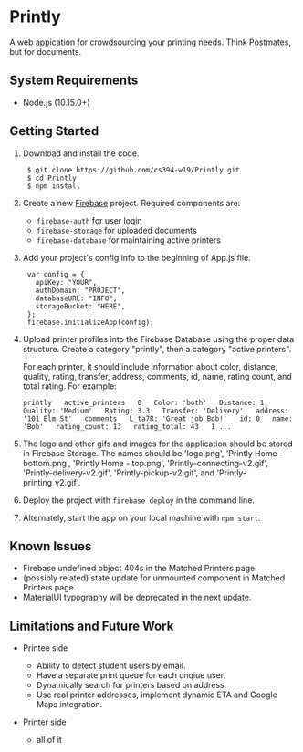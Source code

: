 # Printly

A web appication for crowdsourcing your printing needs. Think Postmates, but for documents.

## System Requirements

- Node.js (10.15.0+)

## Getting Started

1. Download and install the code.

        $ git clone https://github.com/cs394-w19/Printly.git
        $ cd Printly
        $ npm install
             
2. Create a new [Firebase](https://firebase.google.com/) project. Required components are:

    - `firebase-auth` for user login
    - `firebase-storage` for uploaded documents
    - `firebase-database` for maintaining active printers
    
3. Add your project's config info to the beginning of App.js file.

        var config = {
          apiKey: "YOUR",
          authDomain: "PROJECT",
          databaseURL: "INFO",
          storageBucket: "HERE",
        };
        firebase.initializeApp(config);
        

4. Upload printer profiles into the Firebase Database using the proper data structure.
    Create a category "printly", then a category "active printers". 

    For each printer, it should include information about color, distance, quality, rating, transfer, address, comments, id, name, rating count, and total rating. For example:


      `printly  
        active_printers  
          0  
            Color: 'both'  
            Distance: 1  
            Quality: 'Medium'  
            Rating: 3.3  
            Transfer: 'Delivery'  
            address: '101 Elm St'  
            comments  
              L_ta7R: 'Great job Bob!'  
            id: 0  
            name: 'Bob'  
            rating_count: 13  
            rating_total: 43  
          1
            ...`


5. The logo and other gifs and images for the application should be stored in Firebase Storage.
    The names should be 'logo.png', 'Printly Home - bottom.png', 'Printly Home - top.png', 'Printly-connecting-v2.gif', 'Printly-delivery-v2.gif', 'Printly-pickup-v2.gif', and 'Printly-printing_v2.gif'.


6. Deploy the project with `firebase deploy` in the command line.


7. Alternately, start the app on your local machine with `npm start`.



## Known Issues

- Firebase undefined object 404s in the Matched Printers page.
- (possibly related) state update for unmounted component in Matched Printers page.
- MaterialUI typography will be deprecated in the next update.

## Limitations and Future Work

- Printee side
    - Ability to detect student users by email.
    - Have a separate print queue for each unqiue user.
    - Dynamically search for printers based on address.
    - Use real printer addresses, implement dynamic ETA and Google Maps integration.
    
- Printer side
    - all of it
